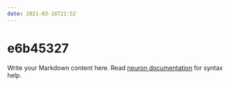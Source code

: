 ```yaml
---
date: 2021-03-16T21:52
---
```


# e6b45327

Write your Markdown content here. Read [neuron documentation](https://neuron.zettel.page/2011404.html) for syntax help.

